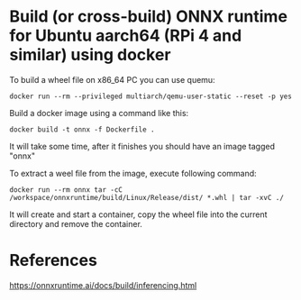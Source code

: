 # Build (or cross-build) ONNX runtime for Ubuntu aarch64 (RPi 4 and similar) using docker
To build a wheel file on x86_64 PC you can use quemu:
```
docker run --rm --privileged multiarch/qemu-user-static --reset -p yes
```
Build a docker image using a command like this:
```
docker build -t onnx -f Dockerfile .
```
It will take some time, after it finishes you should have an image tagged "onnx"


To extract a weel file from the image, execute following command:
````
docker run --rm onnx tar -cC /workspace/onnxruntime/build/Linux/Release/dist/ *.whl | tar -xvC ./
````
It will create and start a container, copy the wheel file into the current directory and remove the container.

# References 
https://onnxruntime.ai/docs/build/inferencing.html

